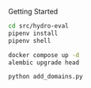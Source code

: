 Getting Started

```bash
cd src/hydro-eval
pipenv install
pipenv shell
```

```bash
docker compose up -d
alembic upgrade head
```

```bash
python add_domains.py
```

